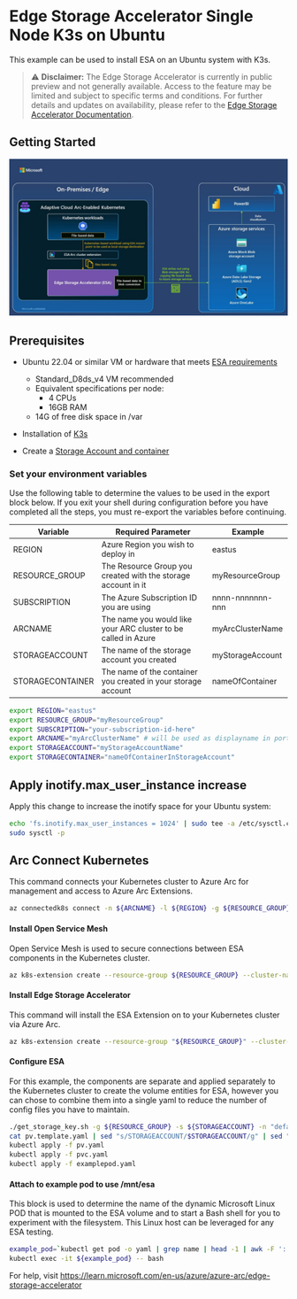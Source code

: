 # Edge Storage Accelerator Single Node K3s on Ubuntu
This example can be used to install ESA on an Ubuntu system with K3s. 

> ⚠️ **Disclaimer:** The Edge Storage Accelerator is currently in public preview and not generally available. Access to the feature may be limited and subject to specific terms and conditions. For further details and updates on availability, please refer to the [Edge Storage Accelerator Documentation](https://learn.microsoft.com/azure/azure-arc/edge-storage-accelerator/overview).

## Getting Started
![Edge Storage Accelerator Diagram.](esa_diagram.jpg)

## Prerequisites
* Ubuntu 22.04 or similar VM or hardware that meets [ESA requirements](https://learn.microsoft.com/en-us/azure/azure-arc/edge-storage-accelerator/prepare-linux#minimum-hardware-requirements)
  * Standard_D8ds_v4 VM recommended
  * Equivalent specifications per node:
    * 4 CPUs
    * 16GB RAM
  * 14G of free disk space in /var

* Installation of [K3s](https://docs.k3s.io/quick-start)

* Create a [Storage Account and container](https://learn.microsoft.com/en-us/azure/storage/common/storage-account-create?tabs=azure-portal)

### Set your environment variables
Use the following table to determine the values to be used in the export block below. If you exit your shell during configuration before you have completed all the steps, you must re-export the variables before continuing.  

|Variable        | Required Parameter                                             | Example |
|----------------|----------------------------------------------------------------|-----------------|
|REGION          | Azure Region you wish to deploy in                             | eastus          |
|RESOURCE_GROUP  | The Resource Group you created with the storage account in it  | myResourceGroup |
|SUBSCRIPTION    | The Azure Subscription ID you are using                        | nnnn-nnnnnnn-nnn|
|ARCNAME         | The name you would like your ARC cluster to be called in Azure | myArcClusterName|
|STORAGEACCOUNT  | The name of the storage account you created                    | myStorageAccount|
|STORAGECONTAINER| The name of the container you created in your storage account  | nameOfContainer |

```bash
export REGION="eastus"
export RESOURCE_GROUP="myResourceGroup"
export SUBSCRIPTION="your-subscription-id-here"
export ARCNAME="myArcClusterName" # will be used as displayname in portal
export STORAGEACCOUNT="myStorageAccountName"
export STORAGECONTAINER="nameOfContainerInStorageAccount"
```
## Apply inotify.max_user_instance increase
Apply this change to increase the inotify space for your Ubuntu system: 

```bash
echo 'fs.inotify.max_user_instances = 1024' | sudo tee -a /etc/sysctl.conf
sudo sysctl -p
```

## Arc Connect Kubernetes
This command connects your Kubernetes cluster to Azure Arc for management and access to Azure Arc Extensions. 
```bash
az connectedk8s connect -n ${ARCNAME} -l ${REGION} -g ${RESOURCE_GROUP} --subscription ${SUBSCRIPTION}
```
#### Install Open Service Mesh
Open Service Mesh is used to secure connections between ESA components in the Kubernetes cluster. 
```bash
az k8s-extension create --resource-group ${RESOURCE_GROUP} --cluster-name ${ARCNAME} --cluster-type connectedClusters --extension-type Microsoft.openservicemesh --scope cluster --name osm
```
#### Install Edge Storage Accelerator
This command will install the ESA Extension on to your Kubernetes cluster via Azure Arc.

```bash
az k8s-extension create --resource-group "${RESOURCE_GROUP}" --cluster-name "${ARCNAME}" --cluster-type connectedClusters --name esa --extension-type microsoft.edgestorageaccelerator --config-file config.json
```
#### Configure ESA 
For this example, the components are separate and applied separately to the Kubernetes cluster to create the volume entities for ESA, however you can chose to combine them into a single yaml to reduce the number of config files you have to maintain. 

```bash
./get_storage_key.sh -g ${RESOURCE_GROUP} -s ${STORAGEACCOUNT} -n "default"
cat pv.template.yaml | sed "s/STORAGEACCOUNT/$STORAGEACCOUNT/g" | sed "s/STORAGECONTAINER/$STORAGECONTAINER/g" > pv.yaml
kubectl apply -f pv.yaml
kubectl apply -f pvc.yaml
kubectl apply -f examplepod.yaml
```

#### Attach to example pod to use /mnt/esa
This block is used to determine the name of the dynamic Microsoft Linux POD that is mounted to the ESA volume and to start a Bash shell for you to experiment with the filesystem. This Linux host can be leveraged for any ESA testing. 

```bash
example_pod=`kubectl get pod -o yaml | grep name | head -1 | awk -F ':' '{print $2}'`
kubectl exec -it ${example_pod} -- bash
```

For help, visit https://learn.microsoft.com/en-us/azure/azure-arc/edge-storage-accelerator

